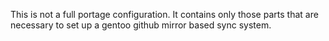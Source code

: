 This is not a full portage configuration. It contains only those parts that are
necessary to set up a gentoo github mirror based sync system.
